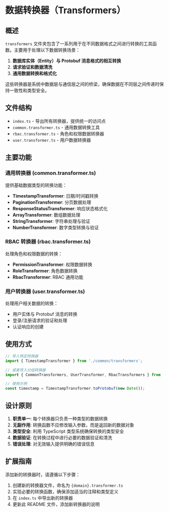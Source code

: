 # 数据转换器（Transformers）

## 概述

`transformers` 文件夹包含了一系列用于在不同数据格式之间进行转换的工具函数。主要用于处理以下数据转换场景：

1. **数据库实体（Entity）与 Protobuf 消息格式的相互转换**
2. **请求验证和数据清洗**
3. **通用数据转换和格式化**

这些转换器是系统中数据层与通信层之间的桥梁，确保数据在不同层之间传递时保持一致性和类型安全。

## 文件结构

- `index.ts` - 导出所有转换器，提供统一的访问点
- `common.transformer.ts` - 通用数据转换工具
- `rbac.transformer.ts` - 角色和权限数据转换器
- `user.transformer.ts` - 用户数据转换器

## 主要功能

### 通用转换器 (common.transformer.ts)

提供基础数据类型的转换功能：

- **TimestampTransformer**: 日期/时间戳转换
- **PaginationTransformer**: 分页数据处理
- **ResponseStatusTransformer**: 响应状态格式化
- **ArrayTransformer**: 数组数据处理
- **StringTransformer**: 字符串处理与验证
- **NumberTransformer**: 数字类型转换与验证

### RBAC 转换器 (rbac.transformer.ts)

处理角色和权限数据的转换：

- **PermissionTransformer**: 权限数据转换
- **RoleTransformer**: 角色数据转换
- **RbacTransformer**: RBAC 通用功能

### 用户转换器 (user.transformer.ts)

处理用户相关数据的转换：

- 用户实体与 Protobuf 消息的转换
- 登录/注册请求的验证和处理
- 认证响应的创建

## 使用方式

```typescript
// 导入特定转换器
import { TimestampTransformer } from './common/transformers';

// 或者导入分组转换器
import { CommonTransformers, UserTransformer, RbacTransformers } from './common/transformers';

// 使用示例
const timestamp = TimestampTransformer.toProtobuf(new Date());
```

## 设计原则

1. **职责单一**: 每个转换器只负责一种类型的数据转换
2. **无副作用**: 转换函数不应修改输入参数，而是返回新的数据对象
3. **类型安全**: 利用 TypeScript 类型系统确保转换的类型安全
4. **数据验证**: 在转换过程中进行必要的数据验证和清洗
5. **错误处理**: 对无效输入提供明确的错误信息

## 扩展指南

添加新的转换器时，请遵循以下步骤：

1. 创建新的转换器文件，命名为 `{domain}.transformer.ts`
2. 实现必要的转换函数，确保添加适当的注释和类型定义
3. 在 `index.ts` 中导出新的转换器
4. 更新此 README 文件，添加新转换器的说明

